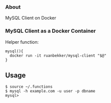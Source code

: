 ### About

MySQL Client on Docker

### MySQL Client as a Docker Container

Helper function:

```
mysql(){
  docker run -it ruanbekker/mysql-client "$@"
}
```

## Usage

```
$ source ~/.functions
$ mysql -h example.com -u user -p dbname
mysql> 
```
